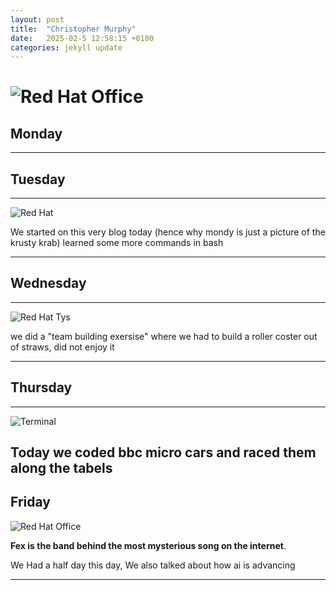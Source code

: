 ```yaml
---
layout: post
title:  "Christopher Murphy"
date:   2025-02-5 12:58:15 +0100
categories: jekyll update
---
```



![Red Hat Office](https://upload.wikimedia.org/wikipedia/commons/thumb/2/25/The_Krusty_Krab.png/1200px-The_Krusty_Krab.png "Red Hat Waterford")
=======
## Monday


---


## Tuesday


---


![Red Hat](https://www.gamespew.com/wp-content/uploads/2024/09/Disney_Epic_Mickey_Rebrushed_Showcase_Screenshot_3.jpg "Red Hat Waterford")

We started on this very blog today (hence why mondy is just a picture of the krusty krab) learned some more commands in bash

---


## Wednesday


---


![Red Hat Tys](https://animebird.net/wp-content/uploads/2017/01/d9uyshm.jpg "Red Hat TYs")

we did a "team building exersise" where we had to build a roller coster out of straws, did not enjoy it


---


## Thursday


---


![Terminal](https://media0.giphy.com/media/yrmb9TgQlb18k/giphy.gif?cid=6c09b952yzqugubwet29vmayzw8vg8bb52d1z0qzojx1cgxs&ep=v1_gifs_search&rid=giphy.gif&ct=g "Terminal")

Today we coded bbc micro cars and raced them along the tabels
---


## Friday

![Red Hat Office](https://upload.wikimedia.org/wikipedia/en/7/74/The_band_members_from_the_band_FEX.jpg)

**Fex is the band behind the most mysterious song on the internet**.

We Had a half day this day, We also talked about how ai is advancing

---



